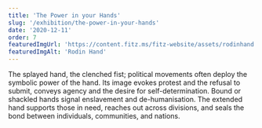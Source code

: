 ```yaml
---
title: 'The Power in your Hands'
slug: '/exhibition/the-power-in-your-hands'
date: '2020-12-11'
order: 7
featuredImgUrl: 'https://content.fitz.ms/fitz-website/assets/rodinhand.jpg?key=directus-large-crop&q=50'
featuredImgAlt: 'Rodin Hand'
---
```

The splayed hand, the clenched fist; political movements often deploy the symbolic power of the hand. Its image evokes protest and the refusal to submit, conveys agency and the desire for self-determination. Bound or shackled hands signal enslavement and de-humanisation. The extended hand supports those in need, reaches out across divisions, and seals the bond between individuals, communities, and nations.
